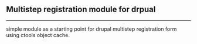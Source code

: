 ## Multistep registration module for drpual
-------------------------------------------

simple module as a starting point for drupal multistep registration form using ctools object cache.